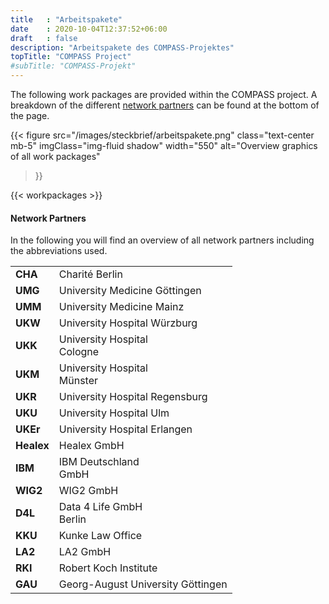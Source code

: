 ```yaml
---
title   : "Arbeitspakete"
date    : 2020-10-04T12:37:52+06:00
draft   : false
description: "Arbeitspakete des COMPASS-Projektes"
topTitle: "COMPASS Project"
#subTitle: "COMPASS-Projekt"
---
```


The following work packages are provided within the COMPASS project. A breakdown of the different [network partners](#network_partners) can be found at the bottom of the page.

{{< figure 
        src="/images/steckbrief/arbeitspakete.png" 
        class="text-center mb-5"
        imgClass="img-fluid shadow"
        width="550"
        alt="Overview graphics of all work packages"
>}}


{{< workpackages >}}


#### Network Partners

In the following you will find an overview of all network partners including the abbreviations used.


|            |                                   |
| ---------- | --------------------------------- |
| **CHA**    | Charité Berlin                    |
| **UMG**    | University Medicine Göttingen     |
| **UMM**    | University Medicine Mainz         |
| **UKW**    | University Hospital Würzburg      |
| **UKK**    | University Hospital <br>Cologne   |
| **UKM**    | University Hospital <br>Münster   |
| **UKR**    | University Hospital Regensburg    |
| **UKU**    | University Hospital Ulm           |
| **UKEr**   | University Hospital Erlangen      |
| **Healex** | Healex GmbH                       |
| **IBM**    | IBM Deutschland <br>GmbH          |
| **WIG2**   | WIG2 GmbH                         |
| **D4L**    | Data 4 Life GmbH <br>Berlin       |
| **KKU**    | Kunke Law Office                  |
| **LA2**    | LA2 GmbH                          |
| **RKI**    | Robert Koch Institute             |
| **GAU**    | Georg-August University Göttingen |
